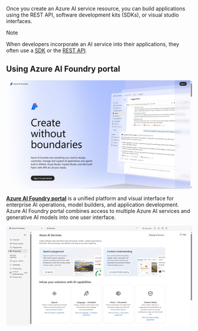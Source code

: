 Once you create an Azure AI service resource, you can build applications using the REST API, software development kits (SDKs), or visual studio interfaces.

> [!NOTE]
> When developers incorporate an AI service into their applications, they often use a [SDK](/training/modules/create-manage-cognitive-services/5-use-sdk?azure-portal=true) or the [REST API](/training/modules/create-manage-cognitive-services/4-use-rest?azure-portal=true).

## Using Azure AI Foundry portal

![Screenshot of Azure AI Foundry portal home page.](../media/azure-ai-foundry-1.png)

[**Azure AI Foundry portal**](https://ai.azure.com/) is a unified platform and visual interface for enterprise AI operations, model builders, and application development. Azure AI Foundry portal combines access to multiple Azure AI services and generative AI models into one user interface. 

![Screenshot of Azure AI Foundry portal Azure AI services page.](../media/azure-ai-foundry-3.png)




